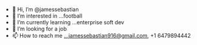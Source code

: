 - 👋 Hi, I’m @jamessebastian
- 👀 I’m interested in ...football
- 🌱 I’m currently learning ...enterprise soft dev
- 💞️ I’m looking for a job
- 📫 How to reach me ...jamessebastian916@gmail.com, +1 6479894442

<!---
jamessebastian/jamessebastian is a ✨ special ✨ repository because its `README.md` (this file) appears on your GitHub profile.
You can click the Preview link to take a look at your changes.
--->
